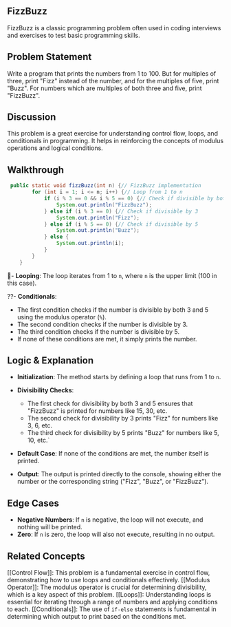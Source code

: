 ## FizzBuzz
FizzBuzz is a classic programming problem often used in coding interviews and exercises to test basic programming skills.

## Problem Statement
Write a program that prints the numbers from 1 to 100. But for multiples of three, print "Fizz" instead of the number, and for the multiples of five, print "Buzz". For numbers which are multiples of both three and five, print "FizzBuzz".

## Discussion
This problem is a great exercise for understanding control flow, loops, and conditionals in programming. It helps in reinforcing the concepts of modulus operations and logical conditions.

## Walkthrough
```java
 public static void fizzBuzz(int n) {// FizzBuzz implementation
        for (int i = 1; i <= n; i++) {// Loop from 1 to n
            if (i % 3 == 0 && i % 5 == 0) {// Check if divisible by both 3 and 5
                System.out.println("FizzBuzz");
            } else if (i % 3 == 0) {// Check if divisible by 3
                System.out.println("Fizz");
            } else if (i % 5 == 0) {// Check if divisible by 5
                System.out.println("Buzz");
            } else {
                System.out.println(i);
            }
        }
    }
```
🔹- **Looping**: The loop iterates from 1 to `n`, where `n` is the upper limit (100 in this case).

??- **Conditionals**: 
  - The first condition checks if the number is divisible by both 3 and 5 using the modulus operator (`%`).
  - The second condition checks if the number is divisible by 3.
  - The third condition checks if the number is divisible by 5.
  - If none of these conditions are met, it simply prints the number.

## Logic & Explanation
- **Initialization**: The method starts by defining a loop that runs from 1 to `n`.
- **Divisibility Checks**: 
  - The first check for divisibility by both 3 and 5 ensures that "FizzBuzz" is printed for numbers like 15, 30, etc.
  - The second check for divisibility by 3 prints "Fizz" for numbers like 3, 6, etc.
  - The third check for divisibility by 5 prints "Buzz" for numbers like 5, 10, etc.`

- **Default Case**: If none of the conditions are met, the number itself is printed.
- **Output**: The output is printed directly to the console, showing either the number or the corresponding string ("Fizz", "Buzz", or "FizzBuzz").

## Edge Cases
- **Negative Numbers**: If `n` is negative, the loop will not execute, and nothing will be printed.
- **Zero**: If `n` is zero, the loop will also not execute, resulting in no output.

## Related Concepts
[[Control Flow]]: This problem is a fundamental exercise in control flow, demonstrating how to use loops and conditionals effectively.
[[Modulus Operator]]: The modulus operator is crucial for determining divisibility, which is a key aspect of this problem.
[[Loops]]: Understanding loops is essential for iterating through a range of numbers and applying conditions to each.
[[Conditionals]]: The use of `if-else` statements is fundamental in determining which output to print based on the conditions met.